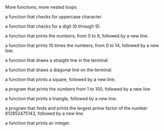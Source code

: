 More functions, more nested loops

a function that checks for uppercase character.

a function that checks for a digit (0 through 9).

a function that prints the numbers, from 0 to 9, followed by a new line.

a function that prints 10 times the numbers, from 0 to 14, followed by a new line.

a function that draws a straight line in the terminal.

a function that draws a diagonal line on the terminal.

a function that prints a square, followed by a new line.

a program that prints the numbers from 1 to 100, followed by a new line

a function that prints a triangle, followed by a new line.

a program that finds and prints the largest prime factor of the number 612852475143, followed by a new line.

a function that prints an integer.
